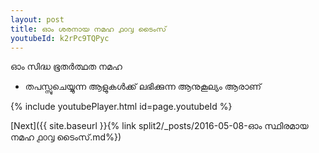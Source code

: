 ```yaml
---
layout: post
title: ഓം ശരനായ നമഹ ൧൦൮ ടൈംസ്
youtubeId: k2rPc9TQPyc
---
```

 
 
 ഓം സിദ്ധ ഭൂതർത്ഥത നമഹ 
 
 -  തപസ്സുചെയ്യുന്ന ആളുകൾക്ക് ലഭിക്കുന്ന ആനുകൂല്യം ആരാണ് 
 
  
 
  
 
 
 
 
 
 


{% include youtubePlayer.html id=page.youtubeId %}
 
[Next]({{ site.baseurl }}{% link  split2/_posts/2016-05-08-ഓം സ്ഥിരമായ നമഹ ൧൦൮ ടൈംസ്.md%})
 
